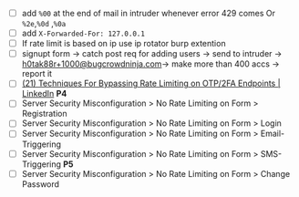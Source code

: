 - [ ] add `%00` at the end of mail in intruder whenever error 429 comes Or `%2e`,`%0d` ,`%0a`
- [ ] add `X-Forwarded-For: 127.0.0.1`
- [ ] If rate limit is based on ip use ip rotator burp extention
- [ ] signupt form → catch post req for adding users → send to intruder → h0tak88r+1000@bugcrowdninja.com→ make more than 400 accs → report it
- [ ] [(21) Techniques For Bypassing Rate Limiting on OTP/2FA Endpoints | LinkedIn](https://www.linkedin.com/pulse/techniques-bypassing-rate-limiting-otp2fa-endpoints-aravind-s/)
**P4**
- [ ] Server Security Misconfiguration > No Rate Limiting on Form > Registration
- [ ] Server Security Misconfiguration > No Rate Limiting on Form > Login
- [ ] Server Security Misconfiguration > No Rate Limiting on Form > Email-Triggering
- [ ] Server Security Misconfiguration > No Rate Limiting on Form > SMS-Triggering
**P5**
- [ ] Server Security Misconfiguration > No Rate Limiting on Form > Change Password